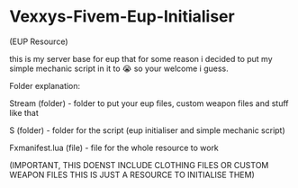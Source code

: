 # Vexxys-Fivem-Eup-Initialiser
 (EUP Resource)



this is my server base for eup that for some reason i decided to put my simple mechanic script in it to :sob: so your welcome i guess.




Folder explanation:


Stream (folder)  - folder to put your eup files, custom weapon files and stuff like that

S (folder)  -  folder for the script (eup initialiser and simple mechanic script)

Fxmanifest.lua (file)   - file for the whole resource to work



(IMPORTANT, THIS DOENST INCLUDE CLOTHING FILES OR CUSTOM WEAPON FILES THIS IS JUST A RESOURCE TO INITIALISE THEM)
